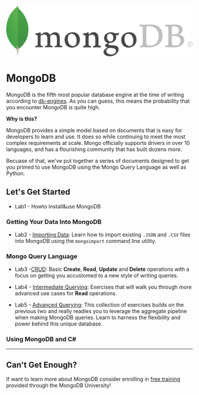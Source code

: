 ![image](https://github.com/KPKanimator/MongoDb-repo/blob/main/src/mongo-logo.png)

# MongoDB
MongoDB is the fifth most popular database engine at the time of writing according to [db-engines](https://db-engines.com/en/ranking_trend).  As you can guess, this means the probability that you encounter MongoDB is quite high.

**Why is this?**

MongoDB provides a simple model based on documents that is easy for developers to learn and use.  It does so while continuing to meet the most complex requirements at scale.  Mongo officially supports drivers in over 10 languages, and has a flourishing community that has built dozens more.

Becuase of that, we've put together a series of documents designed to get you primed to use MongoDB using the Mongo Query Language as well as Python.


## Let's Get Started

- Lab1 - Howto install&use MongoDB

### Getting Your Data Into MongoDB

- Lab2 - [Importing Data](exercises/00_importing-data-into-mongo.md):  Learn how to import existing `.JSON` and `.CSV` files into MongoDB using the `mongoimport` command line utility.

### Mongo Query Language

- Lab3 -[CRUD](exercises/01_basic-mongo-queries.md):  Basic **Create**, **Read**, **Update** and **Delete** operations with a focus on getting you accustomed to a new style of writing queries.

- Lab4 - [Intermediate Querying](exercises/02_intermediate-mongo-queries.md):  Exercises that will walk you through more advanced use cases for **Read** operations.

- Lab5 - [Advanced Querying](exercises/03_advanced-mongo-queries.md):  This collection of exercises builds on the previous two and really readies you to leverage the aggregate pipeline when making MongoDB queries.  Learn to harness the flexibility and power behind this unique database.


### Using MongoDB and C#


---

## Can't Get Enough?
If want to learn more about MongoDB consider enrolling in [free training](https://university.mongodb.com/) provided through the MongoDB University!

